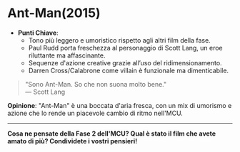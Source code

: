 # Ant-Man(2015)

- **Punti Chiave**: 
  - Tono più leggero e umoristico rispetto agli altri film della fase.
  - Paul Rudd porta freschezza al personaggio di Scott Lang, un eroe riluttante ma affascinante.
  - Sequenze d'azione creative grazie all’uso del ridimensionamento.
  - Darren Cross/Calabrone come villain è funzionale ma dimenticabile.

> "Sono Ant-Man. So che non suona molto bene."  
> — Scott Lang

**Opinione**: "Ant-Man" è una boccata d'aria fresca, con un mix di umorismo e azione che lo rende un piacevole cambio di ritmo nell'MCU.

---

**Cosa ne pensate della Fase 2 dell'MCU? Qual è stato il film che avete amato di più? Condividete i vostri pensieri!**